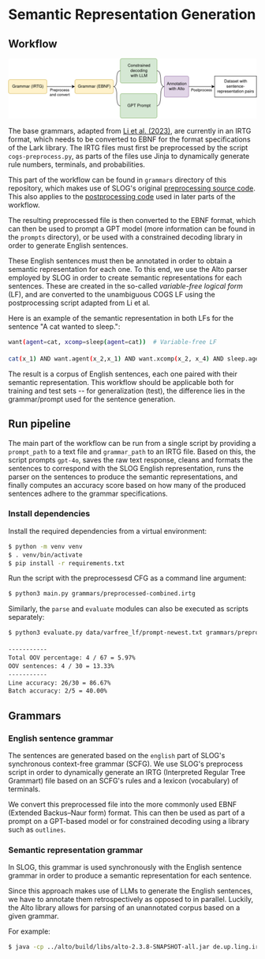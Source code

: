 # Semantic Representation Generation

## Workflow

![workflow](img/workflow.png)

The base grammars, adapted from [Li et al. (2023)](https://arxiv.org/abs/2310.15040), are currently in an IRTG format, which needs to be converted to EBNF for the format specifications of the Lark library. The IRTG files must first be preprocessed by the script `cogs-preprocess.py`, as parts of the files use Jinja to dynamically generate rule numbers, terminals, and probabilities.

This part of the workflow can be found in `grammars` directory of this repository, which makes use of SLOG's original [preprocessing source code](https://github.com/bingzhilee/SLOG/tree/main/generation_scripts/grammars). This also applies to the [postprocessing code](https://github.com/bingzhilee/SLOG/tree/main/generation_scripts/varfree2cogs_converter) used in later parts of the workflow.

The resulting preprocessed file is then converted to the EBNF format, which can then be used to prompt a GPT model (more information can be found in the `prompts` directory), or be used with a constrained decoding library in order to generate English sentences.

These English sentences must then be annotated in order to obtain a semantic representation for each one. To this end, we use the Alto parser employed by SLOG in order to create semantic representations for each sentences. These are created in the so-called *variable-free logical form* (LF), and are converted to the unambiguous COGS LF using the postprocessing script adapted from Li et al.

Here is an example of the semantic representation in both LFs for the sentence "A cat wanted to sleep.":

```bash
want(agent=cat, xcomp=sleep(agent=cat))  # Variable-free LF 

cat(x_1) AND want.agent(x_2,x_1) AND want.xcomp(x_2, x_4) AND sleep.agent(x_4,x_1)  # COGS LF
```

The result is a corpus of English sentences, each one paired with their semantic representation. This workflow should be applicable both for training and test sets -- for generalization (test), the difference lies in the grammar/prompt used for the sentence generation.

## Run pipeline

The main part of the workflow can be run from a single script by providing a `prompt_path` to a text file and `grammar_path` to an IRTG file. Based on this, the script prompts `gpt-4o`, saves the raw text response, cleans and formats the sentences to correspond with the SLOG English representation, runs the parser on the sentences to produce the semantic representations, and finally computes an accuracy score based on how many of the produced sentences adhere to the grammar specifications.

### Install dependencies 

Install the required dependencies from a virtual environment:

```bash
$ python -m venv venv
$ . venv/bin/activate
$ pip install -r requirements.txt
```

Run the script with the preprocessesd CFG as a command line argument:

```bash
$ python3 main.py grammars/preprocessed-combined.irtg 
```

Similarly, the `parse` and `evaluate` modules can also be executed as scripts separately:

```bash
$ python3 evaluate.py data/varfree_lf/prompt-newest.txt grammars/preprocessed-combined.irtg 

-----------
Total OOV percentage: 4 / 67 = 5.97%
OOV sentences: 4 / 30 = 13.33%
-----------
Line accuracy: 26/30 = 86.67%
Batch accuracy: 2/5 = 40.00%
```

## Grammars

### English sentence grammar

The sentences are generated based on the `english` part of SLOG's synchronous context-free grammar (SCFG). We use SLOG's preprocess script in order to dynamically generate an IRTG (Interpreted Regular Tree Grammart) file based on an SCFG's rules and a lexicon (vocabulary) of terminals.

We convert this preprocessed file into the more commonly used EBNF (Extended Backus–Naur form) format. This can then be used as part of a prompt on a GPT-based model or for constrained decoding using a library such as `outlines`.

### Semantic representation grammar

In SLOG, this grammar is used synchronously with the English sentence grammar in order to produce a semantic representation for each sentence.

Since this approach makes use of LLMs to generate the English sentences, we have to annotate them retrospectively as opposed to in parallel. Luckily, the Alto library allows for parsing of an unannotated corpus based on a given grammar.

For example: 

```bash
$ java -cp ../alto/build/libs/alto-2.3.8-SNAPSHOT-all.jar de.up.ling.irtg.script.ParsingEvaluator -g grammars/preprocessed-main.irtg -I english -O semantics=cogs --no-derivations test-alto.txt
```
